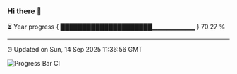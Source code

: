 ### Hi there 👋

⏳ Year progress { █████████████████████▁▁▁▁▁▁▁▁▁ } 70.27 %

---

⏰ Updated on Sun, 14 Sep 2025 11:36:56 GMT

![Progress Bar CI](https://github.com/IshwaranRudhara/GIT-ACTION/workflows/Progress%20Bar%20CI/badge.svg)

